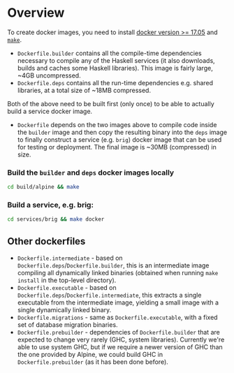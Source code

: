 # Overview

To create docker images, you need to install [docker version >= 17.05](https://www.docker.com/) and [`make`](https://www.gnu.org/software/make/).

* `Dockerfile.builder` contains all the compile-time dependencies necessary to compile any of the Haskell services (it also downloads, builds and caches some Haskell libraries). This image is fairly large, ~4GB uncompressed.
* `Dockerfile.deps` contains all the run-time dependencies e.g. shared libraries, at a total size of ~18MB compressed.

Both of the above need to be built first (only once) to be able to actually build a service docker image.

* `Dockerfile` depends on the two images above to compile code inside the `builder` image and then copy the resulting binary into the `deps` image to finally construct a service (e.g. `brig`) docker image that can be used for testing or deployment. The final image is ~30MB (compressed) in size.

### Build the `builder` and `deps` docker images locally

```bash
cd build/alpine && make
```

### Build a service, e.g. brig:

```bash
cd services/brig && make docker
```

## Other dockerfiles

* `Dockerfile.intermediate` - based on `Dockerfile.deps`/`Dockerfile.builder`, this is an intermediate image compiling all dynamically linked binaries (obtained when running `make install` in the top-level directory).
* `Dockerfile.executable` - based on `Dockerfile.deps`/`Dockerfile.intermediate`, this extracts a single executable from the intermediate image, yielding a small image with a single dynamically linked binary.
* `Dockerfile.migrations` - same as `Dockerfile.executable`, with a fixed set of database migration binaries.
* `Dockerfile.prebuilder` - dependencies of `Dockerfile.builder` that are expected to change very rarely (GHC, system libraries). Currently we're able to use system GHC, but if we require a newer version of GHC than the one provided by Alpine, we could build GHC in `Dockerfile.prebuilder` (as it has been done before).
